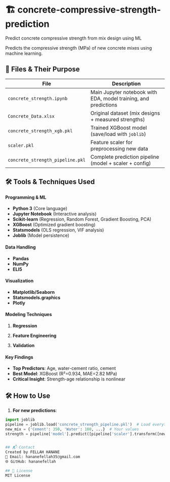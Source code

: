 # 🏗️ concrete-compressive-strength-prediction
Predict concrete compressive strength from mix design using ML

Predicts the compressive strength (MPa) of new concrete mixes using machine learning.

## 📂 Files & Their Purpose
| File | Description |
|------|-------------|
| `concrete_strength.ipynb` | Main Jupyter notebook with EDA, model training, and predictions |
| `Concrete_Data.xlsx` | Original dataset (mix designs + measured strengths) |
| `concrete_strength_xgb.pkl` | Trained XGBoost model (save/load with `joblib`) |
| `scaler.pkl` | Feature scaler for preprocessing new data |
| `concrete_strength_pipeline.pkl` | Complete prediction pipeline (model + scaler + config) |

## 🛠️ Tools & Techniques Used

#### **Programming & ML**
- **Python 3** (Core language)
- **Jupyter Notebook** (Interactive analysis)
- **Scikit-learn** (Regression, Random Forest, Gradient Boosting, PCA)
- **XGBoost** (Optimized gradient boosting)
- **Statsmodels** (OLS regression, VIF analysis)
- **Joblib** (Model persistence)

#### **Data Handling**
- **Pandas** 
- **NumPy**
- **ELI5** 

#### **Visualization**
- **Matplotlib/Seaborn**
- **Statsmodels.graphics** 
- **Plotly**

#### **Modeling Techniques**
1. **Regression**

2. **Feature Engineering**

3. **Validation**

#### **Key Findings**
- **Top Predictors**: Age, water-cement ratio, cement  
- **Best Model**: XGBoost (R²=0.934, MAE=2.82 MPa)  
- **Critical Insight**: Strength-age relationship is nonlinear

## 🛠️ How to Use
1. **For new predictions**:

```python
import joblib
pipeline = joblib.load('concrete_strength_pipeline.pkl')  # Load everything
new_mix = {'Cement': 350, 'Water': 180, ...}  # Your values
strength = pipeline['model'].predict([pipeline['scaler'].transform([new_mix])])


## 📬 Contact  
Created by FELLAH HANANE
📧 Email: hananefellah35@gmail.com
🌐 GitHub: hananefellah

## 📄 License  
MIT License  
